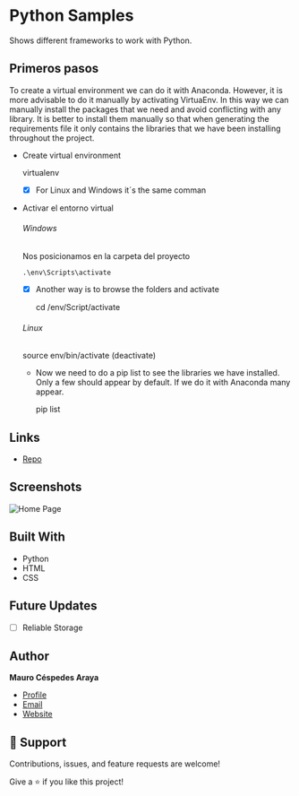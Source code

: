   # Python Samples
  Shows different frameworks to work with Python.

  ## Primeros pasos

  To create a virtual environment we can do it with Anaconda. However, it is more advisable to do it manually by activating VirtuaEnv. In this way we can manually install the packages that we need and avoid conflicting with any library. It is better to install them manually so that when generating the requirements file it only contains the libraries that we have been installing throughout the project.

  - Create virtual environment

    virtualenv <nombre>

    - [x] For Linux and Windows it´s the same comman

  - Activar el entorno virtual

    ###### Windows

      Nos posicionamos en la carpeta del proyecto

        .\env\Scripts\activate

      - [x] Another way is to browse the folders and activate

          cd /env/Script/activate

    ###### Linux

    source env/bin/activate    (deactivate)

    - Now we need to do a pip list to see the libraries we have installed. Only a few should appear by default. If we do it with Anaconda many appear.

	   pip list

  ## Links

   - [Repo](https://github.com/mcespedesWK/PythonSamples)

   ## Screenshots

   ![Home Page](/img/download.jfif)


   ## Built With

   - Python
   - HTML
   - CSS

   ## Future Updates

   - [ ] Reliable Storage

   ## Author

   **Mauro Céspedes Araya**

   - [Profile](https://github.com/rohit19060 "Rohit jain")
   - [Email](mailto:mauro.cespedesaraya@wolterskluwer.com?subject=Hi "Hi!")
   - [Website](https://maurocespedes.notion.site/Mauro-C-spedes-Araya-dd59fd760a8b4060ae1423ad78b1e2f3)

   ## 🤝 Support

   Contributions, issues, and feature requests are welcome!

   Give a ⭐️ if you like this project!
